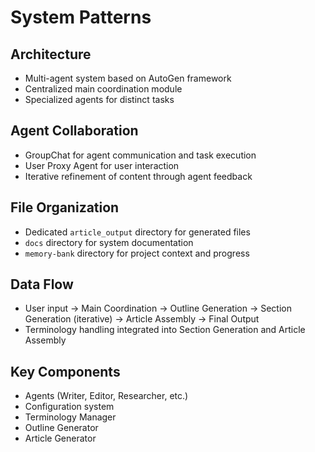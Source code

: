 # System Patterns

## Architecture
- Multi-agent system based on AutoGen framework
- Centralized main coordination module
- Specialized agents for distinct tasks

## Agent Collaboration
- GroupChat for agent communication and task execution
- User Proxy Agent for user interaction
- Iterative refinement of content through agent feedback

## File Organization
- Dedicated `article_output` directory for generated files
- `docs` directory for system documentation
- `memory-bank` directory for project context and progress

## Data Flow
- User input -> Main Coordination -> Outline Generation -> Section Generation (iterative) -> Article Assembly -> Final Output
- Terminology handling integrated into Section Generation and Article Assembly

## Key Components
- Agents (Writer, Editor, Researcher, etc.)
- Configuration system
- Terminology Manager
- Outline Generator
- Article Generator
